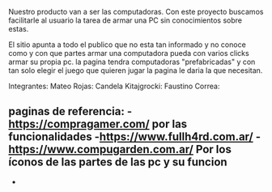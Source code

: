 Nuestro producto van a ser las computadoras.
Con este proyecto buscamos facilitarle al usuario la tarea de armar una PC sin conocimientos sobre estas. 

El sitio apunta a todo el publico que no esta tan informado y no conoce como y con que partes armar una computadora pueda con varios clicks armar su propia pc. la pagina tendra computadoras "prefabricadas" y con tan solo elegir el juego que quieren jugar la pagina le daria la que necesitan.


Integrantes: 
Mateo Rojas:
Candela Kitajgrocki:
Faustino Correa:






paginas de referencia: 
-https://compragamer.com/      por las funcionalidades
-https://www.fullh4rd.com.ar/
-https://www.compugarden.com.ar/ Por los íconos de las partes de las pc y su funcion
-
-
